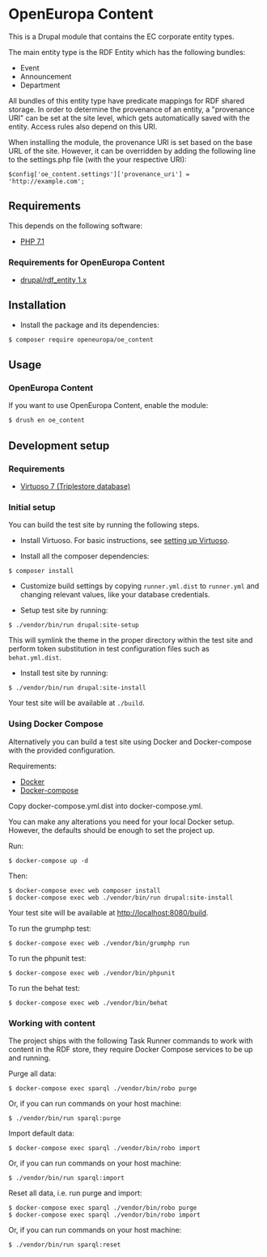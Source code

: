 # OpenEuropa Content

This is a Drupal module that contains the EC corporate entity types.

The main entity type is the RDF Entity which has the following bundles:

* Event
* Announcement
* Department

All bundles of this entity type have predicate mappings for RDF shared storage.
In order to determine the provenance of an entity, a "provenance URI" can be set
at the site level, which gets automatically saved with the entity. Access rules also
depend on this URI.

When installing the module, the provenance URI is set based on the base URL of the site.
However, it can be overridden by adding the following line to the settings.php file (with the
your respective URI):

```
$config['oe_content.settings']['provenance_uri'] = 'http://example.com';
```

## Requirements

This depends on the following software:

* [PHP 7.1](http://php.net/)

### Requirements for OpenEuropa Content

* [drupal/rdf_entity 1.x](https://www.drupal.org/project/rdf_entity)

## Installation

* Install the package and its dependencies:

```bash
$ composer require openeuropa/oe_content
```

## Usage

### OpenEuropa Content

If you want to use OpenEuropa Content, enable the module:

```bash
$ drush en oe_content
```

## Development setup

### Requirements

* [Virtuoso 7 (Triplestore database)](https://github.com/openlink/virtuoso-opensource)

### Initial setup

You can build the test site by running the following steps.

* Install Virtuoso. For basic instructions, see [setting up
Virtuoso](https://github.com/ec-europa/rdf_entity/blob/8.x-1.x/README.md).

* Install all the composer dependencies:

```
$ composer install
```

* Customize build settings by copying `runner.yml.dist` to `runner.yml` and
changing relevant values, like your database credentials.

* Setup test site by running:

```
$ ./vendor/bin/run drupal:site-setup
```

This will symlink the theme in the proper directory within the test site and
perform token substitution in test configuration files such as `behat.yml.dist`.

* Install test site by running:

```
$ ./vendor/bin/run drupal:site-install
```

Your test site will be available at `./build`.

### Using Docker Compose

Alternatively you can build a test site using Docker and Docker-compose with the provided configuration.

Requirements:

- [Docker](https://www.docker.com/get-docker)
- [Docker-compose](https://docs.docker.com/compose/)

Copy docker-compose.yml.dist into docker-compose.yml.

You can make any alterations you need for your local Docker setup. However, the defaults should be enough to set the project up.

Run:

```
$ docker-compose up -d
```

Then:

```
$ docker-compose exec web composer install
$ docker-compose exec web ./vendor/bin/run drupal:site-install
```

Your test site will be available at [http://localhost:8080/build](http://localhost:8080/build).

To run the grumphp test:

```
$ docker-compose exec web ./vendor/bin/grumphp run
```

To run the phpunit test:

```
$ docker-compose exec web ./vendor/bin/phpunit
```

To run the behat test:

```
$ docker-compose exec web ./vendor/bin/behat
```

### Working with content

The project ships with the following Task Runner commands to work with content in the RDF store, they require Docker Compose
services to be up and running.

Purge all data:

```
$ docker-compose exec sparql ./vendor/bin/robo purge
```

Or, if you can run commands on your host machine:

```
$ ./vendor/bin/run sparql:purge
```

Import default data:

```
$ docker-compose exec sparql ./vendor/bin/robo import
```

Or, if you can run commands on your host machine:

```
$ ./vendor/bin/run sparql:import
```

Reset all data, i.e. run purge and import:

```
$ docker-compose exec sparql ./vendor/bin/robo purge
$ docker-compose exec sparql ./vendor/bin/robo import
```

Or, if you can run commands on your host machine:

```
$ ./vendor/bin/run sparql:reset
```

